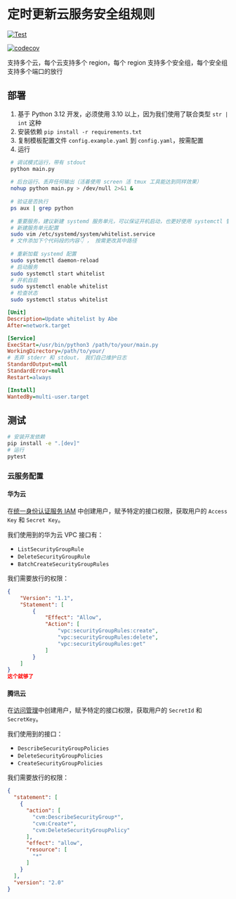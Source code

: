 # 定时更新云服务安全组规则

[![Test](https://github.com/abrahamgreyson/whitelist_updater/actions/workflows/test.yml/badge.svg)](https://github.com/abrahamgreyson/whitelist_updater/actions/workflows/test.yml)

[![codecov](https://codecov.io/gh/abrahamgreyson/whitelist_updater/branch/main/graph/badge.svg?token=Fc4MbBmMpZ)](https://codecov.io/gh/abrahamgreyson/whitelist_updater)

支持多个云，每个云支持多个 region，每个 region 支持多个安全组，每个安全组支持多个端口的放行

## 部署

1. 基于 Python 3.12 开发，必须使用 3.10 以上，因为我们使用了联合类型 `str | int` 这种
2. 安装依赖 `pip install -r requirements.txt`
3. 复制模板配置文件 `config.example.yaml` 到 `config.yaml`，按需配置
4. 运行

  ```bash
   # 调试模式运行，带有 stdout
   python main.py
   
   # 后台运行、丢弃任何输出（活着使用 screen 活 tmux 工具能达到同样效果）
   nohup python main.py > /dev/null 2>&1 &
      
   # 验证是否执行
   ps aux | grep python
   
   # 重要服务，建议新建 systemd 服务单元，可以保证开机启动，也更好使用 systemctl 管理
   # 新建服务单元配置
   sudo vim /etc/systemd/system/whitelist.service
   # 文件添加下个代码段的内容👇 ， 按需更改其中路径
   
   # 重新加载 systemd 配置
   sudo systemctl daemon-reload
   # 启动服务
   sudo systemctl start whitelist
   # 开机自启
   sudo systemctl enable whitelist
   # 检查状态 
   sudo systemctl status whitelist
   ```

   ```ini
   [Unit]
   Description=Update whitelist by Abe
   After=network.target

   [Service]
   ExecStart=/usr/bin/python3 /path/to/your/main.py
   WorkingDirectory=/path/to/your/
   # 丢弃 stderr 和 stdout， 我们自己维护日志
   StandardOutput=null
   StandardError=null
   Restart=always

   [Install]
   WantedBy=multi-user.target
   ```
  
## 测试

```bash
# 安装开发依赖
pip install -e ".[dev]"
# 运行
pytest
```

### 云服务配置

#### 华为云

在[统一身份认证服务 IAM](https://console.huaweicloud.com/iam/?agencyId=c79cb5a07cda49f9bb4c4f7d97d4d506&region=cn-east-3&locale=zh-cn#/iam/users) 中创建用户，赋予特定的接口权限，获取用户的 `Access Key` 和 `Secret Key`。

我们使用到的华为云 VPC 接口有：

- `ListSecurityGroupRule`
- `DeleteSecurityGroupRule`
- `BatchCreateSecurityGroupRules`

我们需要放行的权限：

```json
{
    "Version": "1.1",
    "Statement": [
        {
            "Effect": "Allow",
            "Action": [
                "vpc:securityGroupRules:create",
                "vpc:securityGroupRules:delete",
                "vpc:securityGroupRules:get"
            ]
        }
    ]
}
这个就够了

```

#### 腾讯云

在[访问管理](https://console.cloud.tencent.com/cam/overview)中创建用户，赋予特定的接口权限，获取用户的 `SecretId` 和 `SecretKey`。

我们使用到的接口：

- `DescribeSecurityGroupPolicies`
- `DeleteSecurityGroupPolicies`
- `CreateSecurityGroupPolicies`

我们需要放行的权限：

```json
{
  "statement": [
    {
      "action": [
        "cvm:DescribeSecurityGroup*",
        "cvm:Create*",
        "cvm:DeleteSecurityGroupPolicy"
      ],
      "effect": "allow",
      "resource": [
        "*"
      ]
    }
  ],
  "version": "2.0"
}
```

